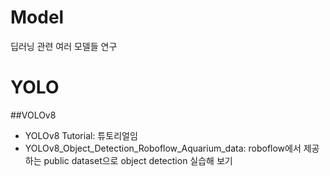 # Model
딥러닝 관련 여러 모델들 연구

# YOLO
##VOLOv8
- YOLOv8 Tutorial: 튜토리얼임
- YOLOv8_Object_Detection_Roboflow_Aquarium_data: roboflow에서 제공하는 public dataset으로 object detection 실습해 보기
